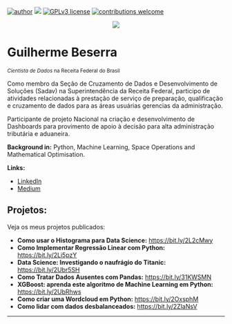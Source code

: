 [![author](https://img.shields.io/badge/author-guilherme-red.svg)](https://www.linkedin.com/in/guilherme-beserra-a2551964/) [![](https://img.shields.io/badge/python-3.7+-blue.svg)](https://www.python.org/downloads/release/python-365/) [![GPLv3 license](https://img.shields.io/badge/License-GPLv3-blue.svg)](http://perso.crans.org/besson/LICENSE.html) [![contributions welcome](https://img.shields.io/badge/contributions-welcome-brightgreen.svg?style=flat)](https://github.com/guilherme-beserra/DataScience)

<p align="center">
  <img src="banner.png" >
</p>

# Guilherme Beserra
<sub>*Cientista de Dados* na Receita Federal do Brasil</sub>

Como membro da Seção de Cruzamento de Dados e Desenvolvimento de Soluções (Sadav) na Superintendência da Receita Federal, participo de atividades relacionadas à prestação de serviço de preparação, qualificação e cruzamento de dados para as áreas usuárias gerencias da administração.

Participante de projeto Nacional na criação e desenvolvimento de Dashboards para provimento de apoio à decisão para alta administração tributária e aduaneira.

**Background in:** Python, Machine Learning, Space Operations and Mathematical Optimisation.

**Links:**
* [LinkedIn](https://www.linkedin.com/in/guilherme-beserra-a2551964/)
* [Medium](https://guilherme-beserra.medium.com/)


## Projetos:
Veja os meus projetos publicados:

* **Como usar o Histograma para Data Science:** https://bit.ly/2L2cMwy
* **Como Implementar Regressão Linear com Python:** https://bit.ly/2Li5pzY
* **Data Science: Investigando o naufrágio do Titanic:** https://bit.ly/2Ubr5SH
* **Como Tratar Dados Ausentes com Pandas:** https://bit.ly/31KWSMN
* **XGBoost: aprenda este algoritmo de Machine Learning em Python:** https://bit.ly/2UbRhws
* **Como criar uma Wordcloud em Python:** https://bit.ly/2OxsphM
* **Como lidar com dados desbalanceados:** https://bit.ly/2ZlaNsV

---




